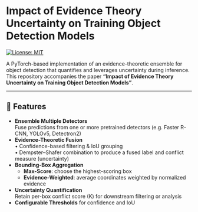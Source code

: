 # Impact of Evidence Theory Uncertainty on Training Object Detection Models

[![License: MIT](https://img.shields.io/badge/License-MIT-blue.svg)](LICENSE)

A PyTorch-based implementation of an evidence-theoretic ensemble for object detection that quantifies and leverages uncertainty during inference. This repository accompanies the paper **“Impact of Evidence Theory Uncertainty on Training Object Detection Models”**.

---

## 🚀 Features

- **Ensemble Multiple Detectors**  
  Fuse predictions from one or more pretrained detectors (e.g. Faster R-CNN, YOLOv5, Detectron2)  
- **Evidence-Theoretic Fusion**  
  • Confidence-based filtering & IoU grouping  
  • Dempster–Shafer combination to produce a fused label and conflict measure (uncertainty)  
- **Bounding-Box Aggregation**  
  - **Max-Score**: choose the highest-scoring box  
  - **Evidence-Weighted**: average coordinates weighted by normalized evidence  
- **Uncertainty Quantification**  
  Retain per-box conflict score (K) for downstream filtering or analysis  
- **Configurable Thresholds** for confidence and IoU  
